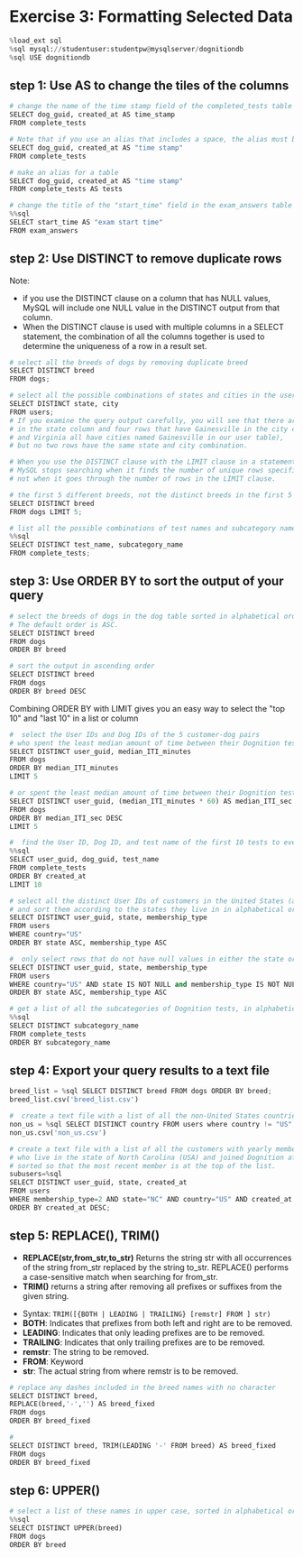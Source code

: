 # Exercise 3: Formatting Selected Data

```python
%load_ext sql
%sql mysql://studentuser:studentpw@mysqlserver/dognitiondb
%sql USE dognitiondb
```
## step 1: Use AS to change the tiles of the columns
```python
# change the name of the time stamp field of the completed_tests table from "created_at" to "time_stamp" in your output
SELECT dog_guid, created_at AS time_stamp
FROM complete_tests

# Note that if you use an alias that includes a space, the alias must be surrounded in quotes
SELECT dog_guid, created_at AS "time stamp"
FROM complete_tests

# make an alias for a table
SELECT dog_guid, created_at AS "time stamp"
FROM complete_tests AS tests

# change the title of the "start_time" field in the exam_answers table to "exam start time" in a query output
%%sql
SELECT start_time AS "exam start time"
FROM exam_answers
```
## step 2: Use DISTINCT to remove duplicate rows
Note:
* if you use the DISTINCT clause on a column that has NULL values, 
MySQL will include one NULL value in the DISTINCT output from that column.
* When the DISTINCT clause is used with multiple columns in a SELECT statement, 
the combination of all the columns together is used to determine the uniqueness of a row in a result set.

```python
# select all the breeds of dogs by removing duplicate breed
SELECT DISTINCT breed
FROM dogs;

# select all the possible combinations of states and cities in the users table
SELECT DISTINCT state, city
FROM users;
# If you examine the query output carefully, you will see that there are many rows with California (CA) 
# in the state column and four rows that have Gainesville in the city column (Georgia, Arkansas, Florida, 
# and Virginia all have cities named Gainesville in our user table), 
# but no two rows have the same state and city combination.

# When you use the DISTINCT clause with the LIMIT clause in a statement, 
# MySQL stops searching when it finds the number of unique rows specified in the LIMIT clause, 
# not when it goes through the number of rows in the LIMIT clause.

# the first 5 different breeds, not the distinct breeds in the first 5 rows
SELECT DISTINCT breed
FROM dogs LIMIT 5;

# list all the possible combinations of test names and subcategory names in complete_tests table
%%sql
SELECT DISTINCT test_name, subcategory_name
FROM complete_tests;
```

## step 3: Use ORDER BY to sort the output of your query
```python
# select the breeds of dogs in the dog table sorted in alphabetical order
# The default order is ASC.
SELECT DISTINCT breed
FROM dogs 
ORDER BY breed

# sort the output in ascending order
SELECT DISTINCT breed
FROM dogs 
ORDER BY breed DESC
```
Combining ORDER BY with LIMIT gives you an easy way to select the "top 10" and "last 10" in a list or column

```python
#  select the User IDs and Dog IDs of the 5 customer-dog pairs 
# who spent the least median amount of time between their Dognition tests
SELECT DISTINCT user_guid, median_ITI_minutes
FROM dogs 
ORDER BY median_ITI_minutes
LIMIT 5

# or spent the least median amount of time between their Dognition tests
SELECT DISTINCT user_guid, (median_ITI_minutes * 60) AS median_ITI_sec
FROM dogs 
ORDER BY median_ITI_sec DESC
LIMIT 5

#  find the User ID, Dog ID, and test name of the first 10 tests to ever be completed in the Dognition database
%%sql
SELECT user_guid, dog_guid, test_name
FROM complete_tests
ORDER BY created_at 
LIMIT 10

# select all the distinct User IDs of customers in the United States (abbreviated "US") 
# and sort them according to the states they live in in alphabetical order first  
SELECT DISTINCT user_guid, state, membership_type
FROM users
WHERE country="US"
ORDER BY state ASC, membership_type ASC

#  only select rows that do not have null values in either the state or membership_type column
SELECT DISTINCT user_guid, state, membership_type
FROM users
WHERE country="US" AND state IS NOT NULL and membership_type IS NOT NULL
ORDER BY state ASC, membership_type ASC

# get a list of all the subcategories of Dognition tests, in alphabetical order, with no test listed more than once
%%sql
SELECT DISTINCT subcategory_name
FROM complete_tests
ORDER BY subcategory_name 
```

## step 4: Export your query results to a text file

```python
breed_list = %sql SELECT DISTINCT breed FROM dogs ORDER BY breed;
breed_list.csv('breed_list.csv')

#  create a text file with a list of all the non-United States countries of Dognition customers with no country listed more than once?
non_us = %sql SELECT DISTINCT country FROM users where country != "US";
non_us.csv('non_us.csv')

# create a text file with a list of all the customers with yearly memberships 
# who live in the state of North Carolina (USA) and joined Dognition after March 1, 2014, 
# sorted so that the most recent member is at the top of the list.
subusers=%sql 
SELECT DISTINCT user_guid, state, created_at 
FROM users 
WHERE membership_type=2 AND state="NC" AND country="US" AND created_at > '2014-03-01' 
ORDER BY created_at DESC;
```

## step 5: REPLACE(), TRIM()
* **REPLACE(str,from_str,to_str)**
Returns the string str with all occurrences of the string from_str replaced by the string to_str. 
REPLACE() performs a case-sensitive match when searching for from_str.
* **TRIM()** returns a string after removing all prefixes or suffixes from the given string.
 + Syntax: `TRIM([{BOTH | LEADING | TRAILING} [remstr] FROM ] str)`
 + **BOTH**: 	Indicates that prefixes from both left and right are to be removed.
 + **LEADING**: Indicates that only leading prefixes are to be removed.
 + **TRAILING**: Indicates that only trailing prefixes are to be removed.
 + **remstr**: The string to be removed.
 + **FROM**: Keyword
 + **str**: The actual string from where remstr is to be removed.
 
```python
# replace any dashes included in the breed names with no character
SELECT DISTINCT breed,
REPLACE(breed,'-','') AS breed_fixed
FROM dogs
ORDER BY breed_fixed

#
SELECT DISTINCT breed, TRIM(LEADING '-' FROM breed) AS breed_fixed
FROM dogs
ORDER BY breed_fixed
```

## step 6: UPPER()
```python
# select a list of these names in upper case, sorted in alphabetical order.
%%sql
SELECT DISTINCT UPPER(breed)
FROM dogs
ORDER BY breed 
```
